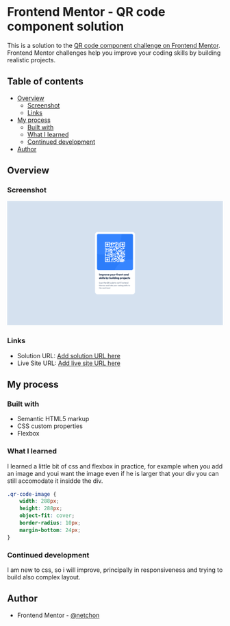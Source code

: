 # Frontend Mentor - QR code component solution

This is a solution to the [QR code component challenge on Frontend Mentor](https://www.frontendmentor.io/challenges/qr-code-component-iux_sIO_H). Frontend Mentor challenges help you improve your coding skills by building realistic projects. 

## Table of contents

- [Overview](#overview)
  - [Screenshot](#screenshot)
  - [Links](#links)
- [My process](#my-process)
  - [Built with](#built-with)
  - [What I learned](#what-i-learned)
  - [Continued development](#continued-development)
- [Author](#author)


## Overview

### Screenshot

![](./screenshot.png)

### Links

- Solution URL: [Add solution URL here](https://github.com/netchon/qr-code-c1)
- Live Site URL: [Add live site URL here](https://netchon.github.io/qr-code-c1/)

## My process

### Built with

- Semantic HTML5 markup
- CSS custom properties
- Flexbox

### What I learned

I learned a little bit of css and flexbox in practice, for example when you add an image and youi want the image even if he is larger that your div you can still accomodate it insidde the div.


```css
.qr-code-image {
    width: 288px;
    height: 288px;
    object-fit: cover;
    border-radius: 10px;
    margin-bottom: 24px;
}
```

### Continued development

I am new to css, so i will improve, principally in responsiveness and trying to build also complex layout.


## Author

- Frontend Mentor - [@netchon](https://www.frontendmentor.io/profile/netchon)

